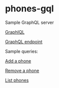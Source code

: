 # phones-gql
Sample GraphQL server

[GraphIQL](http://phones-gql.devbucket.me:3000/graphiql)

[GraphQL endpoint](http://phones-gql.devbucket.me:3000/graphql)

Sample queries:

[Add a phone](http://phones-gql.devbucket.me:3000/graphiql?query=mutation%20SubmitPhone(%24input%3A%20SubmitPhoneInput!)%20%7B%0A%09submitPhone(input%3A%20%24input)%20%7B%0A%20%20%20%20phone%20%7B%0A%20%20%20%20%20%20id%0A%20%20%20%20%20%20no%0A%20%20%20%20%20%20name%0A%20%20%20%20%7D%0A%20%20%20%20clientMutationId%0A%20%20%7D%0A%7D%0A&operationName=SubmitPhone&variables=%7B%22input%22%3A%20%7B%22id%22%3A%20%22add%22%2C%22clientMutationId%22%3A%20%22123%22%2C%22name%22%3A%20%22new%22%2C%22no%22%3A%20%22000000004%22%7D%7D)

[Remove a phone](http://phones-gql.devbucket.me:3000/graphiql?query=mutation%20d(%24input%3ADeleteByIdInput!)%7B%0A%09deletePhone(input%3A%24input)%7B%0A%20%20%20%20success%0A%20%20%20%20clientMutationId%0A%20%20%7D%0A%7D&operationName=d&variables=%7B%22input%22%3A%20%7B%22id%22%3A%2041%2C%22clientMutationId%22%3A%20%22123%22%7D%7D)

[List phones](http://phones-gql.devbucket.me:3000/graphiql?query=query%20Q%20%7B%0A%20%20phones(after%3A%2037)%20%7B%0A%20%20%20%20pageInfo%20%7B%0A%20%20%20%20%20%20hasNextPage%0A%20%20%20%20%20%20hasPreviousPage%0A%20%20%20%20%20%20startCursor%0A%20%20%20%20%20%20endCursor%0A%20%20%20%20%7D%0A%20%20%20%20edges%20%7B%0A%20%20%20%20%20%20cursor%0A%20%20%20%20%20%20node%20%7B%0A%20%20%20%20%20%20%20%20id%0A%20%20%20%20%20%20%20%20no%0A%20%20%20%20%20%20%20%20name%0A%20%20%20%20%20%20%7D%0A%20%20%20%20%7D%0A%20%20%7D%0A%7D%0A&operationName=Q)

